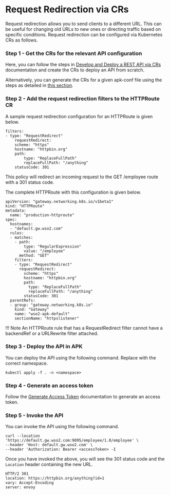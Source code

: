 # Request Redirection via CRs

Request redirection allows you to send clients to a different URL. This can be useful for changing old URLs to new ones or directing traffic based on specific conditions. Request redirection can be configured via Kubernetes CRs as follows.

### Step 1 - Get the CRs for the relevant API configuration

Here, you can follow the steps in <a href="../../../../create-api/create-and-deploy-apis/rest/create-rest-api-using-crs" target="_blank">Develop and Deploy a REST API via CRs</a> documentation and create the CRs to deploy an API from scratch. 

Alternatively, you can generate the CRs for a given apk-conf file using the steps as detailed in <a href="../../../../api-management-overview/tools-for-api-development#option-2-generate-k8s-custom-resources-using-config-generator-tool-and-deploy-the-api-using-kubernetes-client" target="_blank">this section</a>.

### Step 2 - Add the request redirection filters to the HTTPRoute CR

A sample request redirection configuration for an HTTPRoute is given below.

```
filters:
- type: "RequestRedirect"
    requestRedirect:
    scheme: "https"
    hostname: "httpbin.org"
    path:
        type: "ReplaceFullPath"
        replaceFullPath: "/anything"
    statusCode: 301
```

This policy will redirect an incoming request to the GET /employee route with a 301 status code.

The complete HTTPRoute with this configuration is given below.

```
apiVersion: "gateway.networking.k8s.io/v1beta1"
kind: "HTTPRoute"
metadata:
  name: "production-httproute"
spec:
  hostnames:
  - "default.gw.wso2.com"
  rules:
  - matches:
    - path:
        type: "RegularExpression"
        value: "/employee"
      method: "GET"
    filters:
    - type: "RequestRedirect"
      requestRedirect:
        scheme: "https"
        hostname: "httpbin.org"
        path:
          type: "ReplaceFullPath"
          replaceFullPath: "/anything"
        statusCode: 301
  parentRefs:
  - group: "gateway.networking.k8s.io"
    kind: "Gateway"
    name: "wso2-apk-default"
    sectionName: "httpslistener"
```

!!! Note
    An HTTPRoute rule that has a RequestRedirect filter cannot have a backendRef or a URLRewrite filter attached.

### Step 3 - Deploy the API in APK

You can deploy the API using the following command. Replace <namespace> with the correct namespace.
```
kubectl apply -f . -n <namespace>
```

### Step 4 - Generate an access token

Follow the [Generate Access Token](../../../develop-and-deploy-api/security/generate-access-token.md) documentation to generate an access token.

### Step 5 - Invoke the API

You can invoke the API using the following command.

```
curl --location 'https://default.gw.wso2.com:9095/employee/1.0/employee' \
--header 'Host: default.gw.wso2.com' \
--header 'Authorization: Bearer <accessToken> -I
```

Once you have invoked the above, you will see the 301 status code and the `Location` header containing the new URL.

```
HTTP/2 301
location: https://httpbin.org/anything?id=1
vary: Accept-Encoding
server: envoy
```